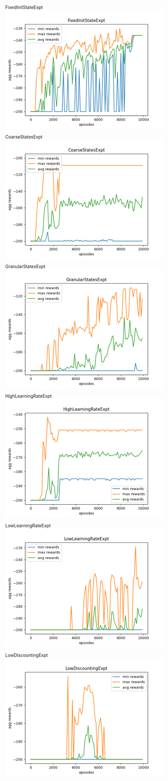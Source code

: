 FixedInitStateExpt  
![FixedInitStateExpt](stats_FixedInitStateExpt.png)

CoarseStatesExpt  
![CoarseStatesExpt](stats_CoarseStatesExpt.png)

GranularStatesExpt  
![GranularStatesExpt](stats_GranularStatesExpt.png)

HighLearningRateExpt  
![HighLearningRateExpt](stats_HighLearningRateExpt.png)

LowLearningRateExpt  
![LowLearningRateExpt](stats_LowLearningRateExpt.png)

LowDiscountingExpt  
![LowDiscountingExpt](stats_LowDiscountingExpt.png)
